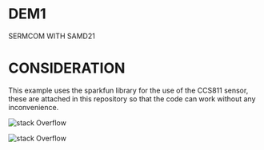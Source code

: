 # DEM1
SERMCOM WITH SAMD21

# CONSIDERATION
This example uses the sparkfun library for the use of the CCS811 sensor, these are attached in this repository so that the code can work without any inconvenience.

![stack Overflow](../master/DEM/foldIMg/CCS811.jpg) 

![stack Overflow](DEM/foldIMg/board-dev-overview.png) 

